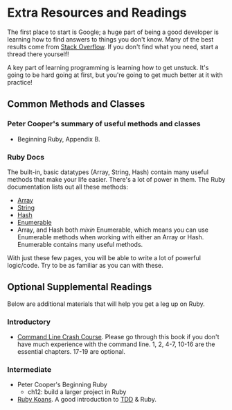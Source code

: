 # Extra Resources and Readings

The first place to start is Google; a huge part of being a good
developer is learning how to find answers to things you don't
know. Many of the best results come from
[Stack Overflow][stack-overflow]. If you don't find what you need,
start a thread there yourself!

A key part of learning programming is learning how to get
unstuck. It's going to be hard going at first, but you're going to get
much better at it with practice!

[stack-overflow]: http://stackoverflow.com

## Common Methods and Classes

### Peter Cooper's summary of useful methods and classes

* Beginning Ruby, Appendix B.

### Ruby Docs

The built-in, basic datatypes (Array, String, Hash) contain many
useful methods that make your life easier. There's a lot of power in
them. The Ruby documentation lists out all these methods:

*  [Array](http://www.ruby-doc.org/core-1.9.3/Array.html)
*  [String](http://www.ruby-doc.org/core-1.9.3/String.html)
*  [Hash](http://www.ruby-doc.org/core-1.9.3/Hash.html)
*  [Enumerable](http://www.ruby-doc.org/core-1.9.3/Enumerable.html)
 * Array, and Hash both _mixin_ Enumerable, which means you can use
   Enumerable methods when working with either an Array or
   Hash. Enumerable contains many useful methods.

With just these few pages, you will be able to write a lot of powerful
logic/code. Try to be as familiar as you can with these.

## Optional Supplemental Readings

Below are additional materials that will help you get a leg up on Ruby.

### Introductory

* [Command Line Crash Course](http://cli.learncodethehardway.org/book/).
  Please go through this book if you don't have much experience with the
  command line. 1, 2, 4-7, 10-16 are the essential chapters. 17-19 are
  optional.

### Intermediate

* Peter Cooper's Beginning Ruby
    * ch12: build a larger project in Ruby
* [Ruby Koans](http://www.rubykoans.com/). A good introduction to
  [TDD](http://en.wikipedia.org/wiki/Test-driven_development) & Ruby.
